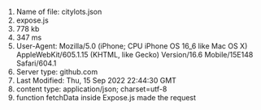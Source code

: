 1. Name of file: citylots.json
2. expose.js
3. 778 kb
4. 347 ms
5. User-Agent: Mozilla/5.0 (iPhone; CPU iPhone OS 16_6 like Mac OS X) AppleWebKit/605.1.15 (KHTML, like Gecko) Version/16.6 Mobile/15E148 Safari/604.1
6. Server type: github.com
7. Last Modified: Thu, 15 Sep 2022 22:44:30 GMT
8. content type: application/json; charset=utf-8
9. function fetchData inside Expose.js made the request 
